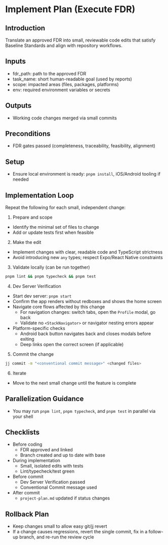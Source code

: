 # Implement Plan (Execute FDR)

## Introduction

Translate an approved FDR into small, reviewable code edits that satisfy Baseline Standards and align with repository workflows.

## Inputs

- fdr_path: path to the approved FDR
- task_name: short human-readable goal (used by reports)
- scope: impacted areas (files, packages, platforms)
- env: required environment variables or secrets

## Outputs

- Working code changes merged via small commits

## Preconditions

- FDR gates passed (completeness, traceability, feasibility, alignment)

## Setup

- Ensure local environment is ready: `pnpm install`, iOS/Android tooling if needed

## Implementation Loop

Repeat the following for each small, independent change:

1. Prepare and scope

- Identify the minimal set of files to change
- Add or update tests first when feasible

2. Make the edit

- Implement changes with clear, readable code and TypeScript strictness
- Avoid introducing new `any` types; respect Expo/React Native constraints

3. Validate locally (can be run together)

```bash
pnpm lint && pnpm typecheck && pnpm test
```

4. Dev Server Verification

- Start dev server: `pnpm start`
- Confirm the app renders without redboxes and shows the home screen
- Navigate core flows affected by this change
  - For navigation changes: switch tabs, open the `Profile` modal, go back
  - Validate no `<StackNavigator>` or navigator nesting errors appear
- Platform-specific checks
  - Android back button navigates back and closes modals before exiting
  - Deep links open the correct screen (if applicable)

5. Commit the change

```bash
jj commit -m "<conventional commit message>" <changed files>
```

6. Iterate

- Move to the next small change until the feature is complete

## Parallelization Guidance

- You may run `pnpm lint`, `pnpm typecheck`, and `pnpm test` in parallel via your shell

## Checklists

- Before coding
  - FDR approved and linked
  - Branch created and up to date with base
- During implementation
  - Small, isolated edits with tests
  - Lint/typecheck/test green
- Before commit
  - Dev Server Verification passed
  - Conventional Commit message used
- After commit
  - `project-plan.md` updated if status changes

## Rollback Plan

- Keep changes small to allow easy git/jj revert
- If a change causes regressions, revert the single commit, fix in a follow-up branch, and re-run the review cycle
